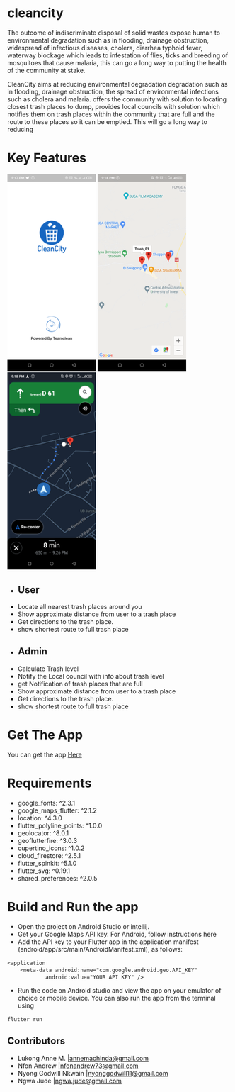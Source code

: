# cleancity

The outcome of indiscriminate disposal of solid wastes expose human to environmental
degradation such as in flooding, drainage obstruction, widespread of infectious diseases,
cholera, diarrhea typhoid fever, waterway blockage which leads to infestation of flies, ticks and
breeding of mosquitoes that cause malaria, this can go a long way to putting the health of the
community at stake.

CleanCity aims at reducing environmental degradation degradation such as in flooding,
drainage obstruction, the spread of environmental infections such as cholera and malaria. offers
the community with solution to locating closest trash places to dump, provides local councils
with solution which notifies them on trash places within the community that are full and the
route to these places so it can be emptied. This will go a long way to reducing

# Key Features
<p float="left" >
<img src = "assets/images/splash.png" width="200px" margin="50px">
<img src = "assets/images/locate.png" width="200px" margin="50px">
<img src = "assets/images/route.png" width="200px" margin="50px">
</p>

- ## User
- Locate all nearest trash places around you
- Show approximate distance from user to a trash place
- Get directions to the trash place.
- show shortest route to full trash place
- ## Admin
- Calculate Trash level
- Notify the Local council with info about trash level
- get Notification of trash places that are full
- Show approximate distance from user to a trash place
- Get directions to the trash place.
- show shortest route to full trash place

# Get The App
You can get the app <a href="#">Here</a>

# Requirements
- google_fonts: ^2.3.1
- google_maps_flutter: ^2.1.2
- location: ^4.3.0
- flutter_polyline_points: ^1.0.0
- geolocator: ^8.0.1
- geoflutterfire: ^3.0.3
- cupertino_icons: ^1.0.2
- cloud_firestore: ^2.5.1
- flutter_spinkit: ^5.1.0
- flutter_svg: ^0.19.1
- shared_preferences: ^2.0.5

# Build and Run the app

- Open the project on Android Studio or intellij.
- Get your Google Maps API key. For Android, follow instructions here
- Add the API key to your Flutter app in the application manifest (android/app/src/main/AndroidManifest.xml), as follows:
```
<application
    <meta-data android:name="com.google.android.geo.API_KEY"
            android:value="YOUR API KEY" />

```
- Run the code on Android studio and view the app on your emulator of choice or mobile device. You can also run the app from the terminal using  
```
flutter run 
```

## Contributors
- Lukong Anne M.        |<annemachinda@gmail.com>
- Nfon Andrew           |<nfonandrew73@gmail.com> 
- Nyong Godwill Nkwain  |<nyonggodwill11@gmail.com>
- Ngwa Jude             |<ngwa.jude@gmail.com>